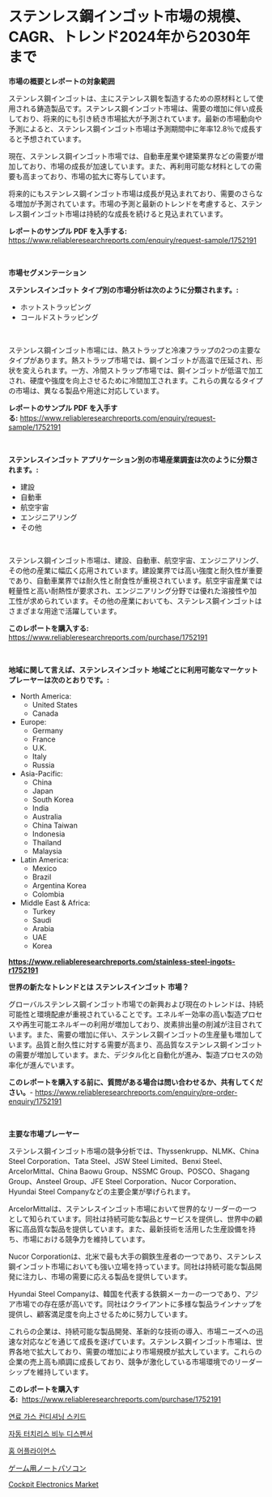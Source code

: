 <p><h1>ステンレス鋼インゴット市場の規模、CAGR、トレンド2024年から2030年まで</h1></p><p><strong>市場の概要とレポートの対象範囲</strong></p>
<p><p>ステンレス鋼インゴットは、主にステンレス鋼を製造するための原材料として使用される鋳造製品です。ステンレス鋼インゴット市場は、需要の増加に伴い成長しており、将来的にも引き続き市場拡大が予測されています。最新の市場動向や予測によると、ステンレス鋼インゴット市場は予測期間中に年率12.8％で成長すると予想されています。</p><p>現在、ステンレス鋼インゴット市場では、自動車産業や建築業界などの需要が増加しており、市場の成長が加速しています。また、再利用可能な材料としての需要も高まっており、市場の拡大に寄与しています。</p><p>将来的にもステンレス鋼インゴット市場は成長が見込まれており、需要のさらなる増加が予測されています。市場の予測と最新のトレンドを考慮すると、ステンレス鋼インゴット市場は持続的な成長を続けると見込まれています。</p></p>
<p><strong>レポートのサンプル PDF を入手する:</strong> <a href="https://www.reliableresearchreports.com/enquiry/request-sample/1752191">https://www.reliableresearchreports.com/enquiry/request-sample/1752191</a></p>
<p>&nbsp;</p>
<p><strong>市場セグメンテーション</strong></p>
<p><strong>ステンレスインゴット タイプ別の市場分析は次のように分類されます。:</strong></p>
<p><ul><li>ホットストラッピング</li><li>コールドストラッピング</li></ul></p>
<p>&nbsp;</p>
<p><p>ステンレス鋼インゴット市場には、熱ストラップと冷凍フラップの2つの主要なタイプがあります。熱ストラップ市場では、鋼インゴットが高温で圧延され、形状を変えられます。一方、冷間ストラップ市場では、鋼インゴットが低温で加工され、硬度や強度を向上させるために冷間加工されます。これらの異なるタイプの市場は、異なる製品や用途に対応しています。</p></p>
<p><strong>レポートのサンプル PDF を入手する:</strong>&nbsp;<a href="https://www.reliableresearchreports.com/enquiry/request-sample/1752191">https://www.reliableresearchreports.com/enquiry/request-sample/1752191</a></p>
<p>&nbsp;</p>
<p><strong> ステンレスインゴット アプリケーション別の市場産業調査は次のように分類されます。:</strong></p>
<p><ul><li>建設</li><li>自動車</li><li>航空宇宙</li><li>エンジニアリング</li><li>その他</li></ul></p>
<p>&nbsp;</p>
<p><p>ステンレス鋼インゴット市場は、建設、自動車、航空宇宙、エンジニアリング、その他の産業に幅広く応用されています。建設業界では高い強度と耐久性が重要であり、自動車業界では耐久性と耐食性が重視されています。航空宇宙産業では軽量性と高い耐熱性が要求され、エンジニアリング分野では優れた溶接性や加工性が求められています。その他の産業においても、ステンレス鋼インゴットはさまざまな用途で活躍しています。</p></p>
<p><strong>このレポートを購入する:</strong>&nbsp; <a href="https://www.reliableresearchreports.com/purchase/1752191">https://www.reliableresearchreports.com/purchase/1752191</a></p>
<p>&nbsp;</p>
<p><strong>地域に関して言えば、ステンレスインゴット 地域ごとに利用可能なマーケットプレーヤーは次のとおりです。:</strong></p>
<p><ul>
    <li>
        North America:
        <ul>
            <li>United States</li>
            <li>Canada</li>
        </ul>
    </li>
    <li>
        Europe:
        <ul>
            <li>Germany</li>
            <li>France</li>
            <li>U.K.</li>
            <li>Italy</li>
            <li>Russia</li>
        </ul>
    </li>
    <li>
        Asia-Pacific:
        <ul>
            <li>China</li>
            <li>Japan</li>
            <li>South Korea</li>
            <li>India</li>
            <li>Australia</li>
            <li>China Taiwan</li>
            <li>Indonesia</li>
            <li>Thailand</li>
            <li>Malaysia</li>
        </ul>
    </li>
    <li>
        Latin America:
        <ul>
            <li>Mexico</li>
            <li>Brazil</li>
            <li>Argentina Korea</li>
            <li>Colombia</li>
        </ul>
    </li>
    <li>
        Middle East & Africa:
        <ul>
            <li>Turkey</li>
            <li>Saudi</li>
            <li>Arabia</li>
            <li>UAE</li>
            <li>Korea</li>
        </ul>
    </li>
    </ul></p>
<p><strong><a href="https://www.reliableresearchreports.com/stainless-steel-ingots-r1752191">https://www.reliableresearchreports.com/stainless-steel-ingots-r1752191</a></strong>&nbsp;</p>
<p><strong>世界の新たなトレンドとは ステンレスインゴット 市場？</strong></p>
<p><p>グローバルステンレス鋼インゴット市場での新興および現在のトレンドは、持続可能性と環境配慮が重視されていることです。エネルギー効率の高い製造プロセスや再生可能エネルギーの利用が増加しており、炭素排出量の削減が注目されています。また、需要の増加に伴い、ステンレス鋼インゴットの生産量も増加しています。品質と耐久性に対する需要が高まり、高品質なステンレス鋼インゴットの需要が増加しています。また、デジタル化と自動化が進み、製造プロセスの効率化が進んでいます。</p></p>
<p><strong>このレポートを購入する前に、質問がある場合は問い合わせるか、共有してください。</strong>- <a href="https://www.reliableresearchreports.com/enquiry/pre-order-enquiry/1752191">https://www.reliableresearchreports.com/enquiry/pre-order-enquiry/1752191</a></p>
<p>&nbsp;</p>
<p><strong>主要な市場プレーヤー</strong></p>
<p><p>ステンレス鋼インゴット市場の競争分析では、Thyssenkrupp、NLMK、China Steel Corporation、Tata Steel、JSW Steel Limited、Benxi Steel、ArcelorMittal、China Baowu Group、NSSMC Group、POSCO、Shagang Group、Ansteel Group、JFE Steel Corporation、Nucor Corporation、Hyundai Steel Companyなどの主要企業が挙げられます。</p><p>ArcelorMittalは、ステンレスインゴット市場において世界的なリーダーの一つとして知られています。同社は持続可能な製品とサービスを提供し、世界中の顧客に高品質な製品を提供しています。また、最新技術を活用した生産設備を持ち、市場における競争力を維持しています。</p><p>Nucor Corporationは、北米で最も大手の鋼鉄生産者の一つであり、ステンレス鋼インゴット市場においても強い立場を持っています。同社は持続可能な製品開発に注力し、市場の需要に応える製品を提供しています。</p><p>Hyundai Steel Companyは、韓国を代表する鉄鋼メーカーの一つであり、アジア市場での存在感が高いです。同社はクライアントに多様な製品ラインナップを提供し、顧客満足度を向上させるために努力しています。</p><p>これらの企業は、持続可能な製品開発、革新的な技術の導入、市場ニーズへの迅速な対応などを通じて成長を遂げています。ステンレス鋼インゴット市場は、世界各地で拡大しており、需要の増加により市場規模が拡大しています。これらの企業の売上高も順調に成長しており、競争が激化している市場環境でのリーダーシップを維持しています。</p></p>
<p><strong>このレポートを購入する:</strong>&nbsp;&nbsp;<a href="https://www.reliableresearchreports.com/purchase/1752191">https://www.reliableresearchreports.com/purchase/1752191</a></p>
<p><p><a href="https://medium.com/@duculucescu2022/%EC%97%B0%EB%A3%8C-%EA%B0%80%EC%8A%A4-%EC%B2%98%EB%A6%AC-%EC%8A%A4%ED%82%A4%EB%93%9C-%EC%8B%9C%EC%9E%A5%EC%9D%80-%EC%8B%9C%EC%9E%A5-%EC%A0%90%EC%9C%A0%EC%9C%A8-%EC%8B%9C%EC%9E%A5-%EB%8F%99%ED%96%A5-%EB%B0%8F-%EC%8B%9C%EC%9E%A5-%EC%84%B1%EC%9E%A5%EC%97%90-%EB%8C%80%ED%95%9C-%EC%A0%95%EB%B3%B4%EB%A5%BC-%EC%A0%9C%EA%B3%B5%ED%95%A9%EB%8B%88%EB%8B%A4-895235fd0bed">연료 가스 컨디셔닝 스키드</a></p><p><a href="https://medium.com/@costelcaramitru2022/%EC%9E%90%EB%8F%99-%EB%AC%B4%EC%A0%91%EC%B4%89-%EB%B9%84%EB%88%84-%EB%94%94%EC%8A%A4%ED%8E%9C%EC%84%9C-%EC%8B%9C%EC%9E%A5-%EA%B7%9C%EB%AA%A8-cagr-%ED%8A%B8%EB%A0%8C%EB%93%9C-2024-2030-20f5245bb288">자동 터치리스 비누 디스펜서</a></p><p><a href="https://github.com/TimmyMann6767/Market-Research-Report-List-1/blob/main/698251819587.md">홈 어플라이언스</a></p><p><a href="https://medium.com/@alletty768546/2024%E5%B9%B4%E3%81%8B%E3%82%892031%E5%B9%B4%E3%81%BE%E3%81%A7%E3%81%AE%E6%9C%9F%E9%96%93%E3%81%AB%E4%BA%88%E6%B8%AC%E3%81%95%E3%82%8C%E3%82%8B%E3%82%B2%E3%83%BC%E3%83%9F%E3%83%B3%E3%82%B0%E3%83%8E%E3%83%BC%E3%83%88%E3%83%91%E3%82%BD%E3%82%B3%E3%83%B3%E5%B8%82%E5%A0%B4%E5%88%86%E6%9E%90%E3%81%A8%E8%A6%8F%E6%A8%A1-f4576fae4004">ゲーム用ノートパソコン</a></p><p><a href="https://github.com/Airanohannonzb68e5pb53oc1/Market-Research-Report-List-2/blob/main/cockpit-electronics-market.md">Cockpit Electronics Market</a></p></p>